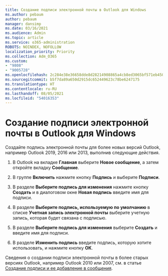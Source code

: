 ```yaml
---
title: Создание подписи электронной почты в Outlook для Windows
ms.author: pebaum
author: pebaum
manager: dansimp
ms.date: 03/16/2021
ms.audience: Admin
ms.topic: article
ms.service: o365-administration
ROBOTS: NOINDEX, NOFOLLOW
localization_priority: Priority
ms.collection: Adm_O365
ms.custom:
- "9808"
- "9005728"
ms.openlocfilehash: 2c284e38e36658dde8d28214908865a4cb8ed3065bf571eb450ce540b9207cd2
ms.sourcegitcommit: b5f7da89a650d2915dc652449623c78be6247175
ms.translationtype: HT
ms.contentlocale: ru-RU
ms.lasthandoff: 08/05/2021
ms.locfileid: "54016353"
---
```

# <a name="create-an-email-signature-in-outlook-for-windows"></a>Создание подписи электронной почты в Outlook для Windows

Создайте подпись электронной почты для более новых версий Outlook, например Outlook 2019, 2016 или 2013, выполнив следующие действия.

1. В Outlook на вкладке **Главная** выберите **Новое сообщение**, а затем откройте вкладку **Сообщение**.

1. В группе **Включить** нажмите кнопку **Подпись** и выберите **Подписи**.

1. В разделе **Выберите подпись для изменения** нажмите кнопку **Создать** и в диалоговом окне **Новая подпись** введите имя для подписи.

1. В разделе **Выберите подпись, используемую по умолчанию** в списке **Учетная запись электронной почты** выберите учетную запись, которая будет связана с подписью.

1. В разделе **Выберите подпись для изменения** выберите **Создать** и введите имя для подписи.

1. В разделе **Изменить подпись** введите подпись, которую хотите использовать, и нажмите кнопку **ОК**.

Сведения о создании подписи электронной почты в более старых версиях Outlook, например Outlook 2010 или 2007, см. в статье [Создание подписи и ее добавление в сообщения](https://support.microsoft.com/office/8ee5d4f4-68fd-464a-a1c1-0e1c80bb27f2#ID0EAADAAA=Office_2007_-_2010).


